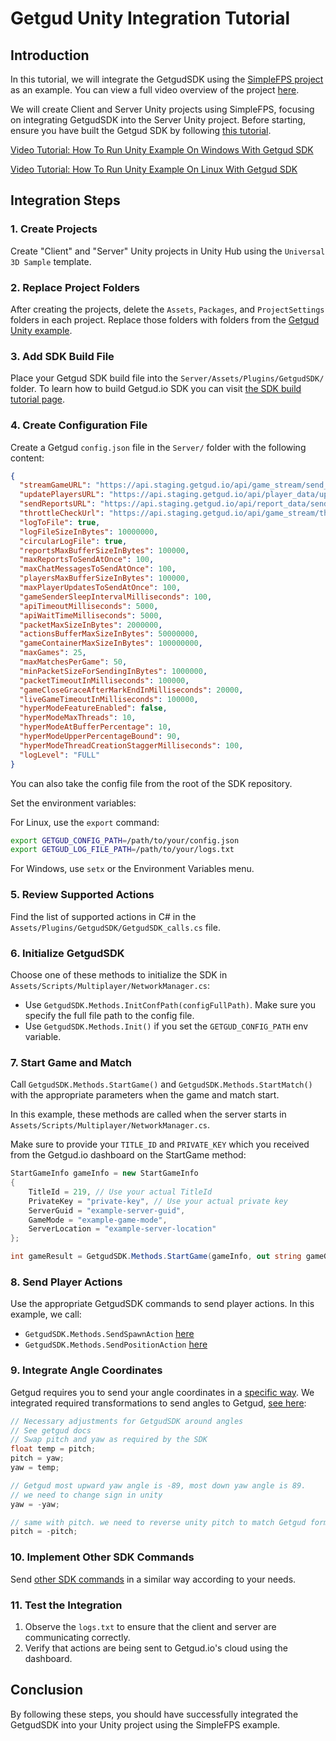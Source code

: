 # Getgud Unity Integration Tutorial

## Introduction

In this tutorial, we will integrate the GetgudSDK using the [SimpleFPS project](https://github.com/RiptideNetworking/SampleFPS) as an example. You can view a full video overview of the project [here](https://www.youtube.com/watch?v=6kWNZOFcFQw&t=664s&ab_channel=TomWeiland).

We will create Client and Server Unity projects using SimpleFPS, focusing on integrating GetgudSDK into the Server Unity project. Before starting, ensure you have built the Getgud SDK by following [this tutorial](https://github.com/getgud-io/getgud-docs/blob/main/1-Integrations/cpp-build-instructions.md#build-for-unity).

[Video Tutorial: How To Run Unity Example On Windows With Getgud SDK](https://www.youtube.com/watch?v=tyX8Oml-ReE)

[Video Tutorial: How To Run Unity Example On Linux With Getgud SDK](https://www.youtube.com/watch?v=LbeZ2FBOPTI)

## Integration Steps

### 1. Create Projects
Create "Client" and "Server" Unity projects in Unity Hub using the `Universal 3D Sample` template.

### 2. Replace Project Folders
After creating the projects, delete the `Assets`, `Packages`, and `ProjectSettings` folders in each project. Replace those folders with folders from the [Getgud Unity example](https://github.com/getgud-io/cpp-getgud-sdk-dev/tree/main/examples/unity).

### 3. Add SDK Build File
Place your Getgud SDK build file into the `Server/Assets/Plugins/GetgudSDK/` folder.
To learn how to build Getgud.io SDK you can visit [the SDK build tutorial page](https://github.com/getgud-io/getgud-docs/blob/main/1-Integrations/cpp-build-instructions.md).

### 4. Create Configuration File
Create a Getgud `config.json` file in the `Server/` folder with the following content:

```json
{
  "streamGameURL": "https://api.staging.getgud.io/api/game_stream/send_game_packet",
  "updatePlayersURL": "https://api.staging.getgud.io/api/player_data/update_players_via_sdk",
  "sendReportsURL": "https://api.staging.getgud.io/api/report_data/send_reports",
  "throttleCheckUrl": "https://api.staging.getgud.io/api/game_stream/throttle_match_check",
  "logToFile": true,
  "logFileSizeInBytes": 10000000,
  "circularLogFile": true,
  "reportsMaxBufferSizeInBytes": 100000,
  "maxReportsToSendAtOnce": 100,
  "maxChatMessagesToSendAtOnce": 100,
  "playersMaxBufferSizeInBytes": 100000,
  "maxPlayerUpdatesToSendAtOnce": 100,
  "gameSenderSleepIntervalMilliseconds": 100,
  "apiTimeoutMilliseconds": 5000,
  "apiWaitTimeMilliseconds": 5000,
  "packetMaxSizeInBytes": 2000000,
  "actionsBufferMaxSizeInBytes": 50000000,
  "gameContainerMaxSizeInBytes": 100000000,
  "maxGames": 25,
  "maxMatchesPerGame": 50,
  "minPacketSizeForSendingInBytes": 1000000,
  "packetTimeoutInMilliseconds": 100000,
  "gameCloseGraceAfterMarkEndInMilliseconds": 20000,
  "liveGameTimeoutInMilliseconds": 100000,
  "hyperModeFeatureEnabled": false,
  "hyperModeMaxThreads": 10,
  "hyperModeAtBufferPercentage": 10,
  "hyperModeUpperPercentageBound": 90,
  "hyperModeThreadCreationStaggerMilliseconds": 100,
  "logLevel": "FULL"
}
```

You can also take the config file from the root of the SDK repository.

Set the environment variables:

For Linux, use the `export` command:
```bash
export GETGUD_CONFIG_PATH=/path/to/your/config.json
export GETGUD_LOG_FILE_PATH=/path/to/your/logs.txt
```

For Windows, use `setx` or the Environment Variables menu.

### 5. Review Supported Actions
Find the list of supported actions in C# in the `Assets/Plugins/GetgudSDK/GetgudSDK_calls.cs` file.

### 6. Initialize GetgudSDK
Choose one of these methods to initialize the SDK in `Assets/Scripts/Multiplayer/NetworkManager.cs`:
- Use `GetgudSDK.Methods.InitConfPath(configFullPath)`. Make sure you specify the full file path to the config file.
- Use `GetgudSDK.Methods.Init()` if you set the `GETGUD_CONFIG_PATH` env variable.

### 7. Start Game and Match
Call `GetgudSDK.Methods.StartGame()` and `GetgudSDK.Methods.StartMatch()` with the appropriate parameters when the game and match start.

In this example, these methods are called when the server starts in `Assets/Scripts/Multiplayer/NetworkManager.cs`.

Make sure to provide your `TITLE_ID` and `PRIVATE_KEY` which you received from the Getgud.io dashboard on the StartGame method:

```csharp
StartGameInfo gameInfo = new StartGameInfo
{
    TitleId = 219, // Use your actual TitleId
    PrivateKey = "private-key", // Use your actual private key
    ServerGuid = "example-server-guid",
    GameMode = "example-game-mode",
    ServerLocation = "example-server-location"
};

int gameResult = GetgudSDK.Methods.StartGame(gameInfo, out string gameGuid);
```

### 8. Send Player Actions
Use the appropriate GetgudSDK commands to send player actions. In this example, we call:
- `GetgudSDK.Methods.SendSpawnAction` [here](https://github.com/getgud-io/cpp-getgud-sdk-dev/blob/main/examples/unity/Server/Assets/Scripts/Player.cs#L157C30-L157C45)
- `GetgudSDK.Methods.SendPositionAction` [here](https://github.com/getgud-io/cpp-getgud-sdk-dev/blob/main/examples/unity/Server/Assets/Scripts/PlayerMovement.cs#L165)

### 9. Integrate Angle Coordinates
Getgud requires you to send your angle coordinates in a [specific way](https://github.com/getgud-io/getgud-docs/blob/main/1-Integrations/getgud-sdk-angles-tutorial.md). We integrated required transformations to send angles to Getgud, [see here](https://github.com/getgud-io/cpp-getgud-sdk-dev/blob/main/examples/unity/Server/Assets/Scripts/PlayerMovement.cs#L151):

```csharp
// Necessary adjustments for GetgudSDK around angles
// See getgud docs
// Swap pitch and yaw as required by the SDK
float temp = pitch;
pitch = yaw;
yaw = temp;

// Getgud most upward yaw angle is -89, most down yaw angle is 89.
// we need to change sign in unity
yaw = -yaw;

// same with pitch. we need to reverse unity pitch to match Getgud format
pitch = -pitch;
```

### 10. Implement Other SDK Commands
Send [other SDK commands](https://github.com/getgud-io/getgud-docs/blob/main/sdk-commands.md) in a similar way according to your needs.

### 11. Test the Integration
1. Observe the `logs.txt` to ensure that the client and server are communicating correctly.
2. Verify that actions are being sent to Getgud.io's cloud using the dashboard.

## Conclusion

By following these steps, you should have successfully integrated the GetgudSDK into your Unity project using the SimpleFPS example.
